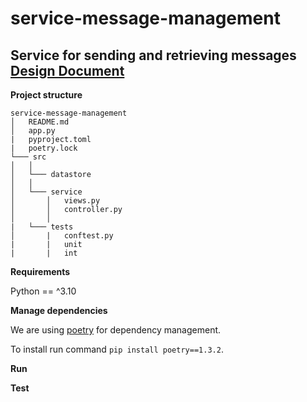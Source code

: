 # service-message-management
Service for sending and retrieving messages 
**[Design Document](https://www.notion.so/Design-Document-service-message-management-99fadbd5af8042acb54d8222759c0ed9)**
---

**Project structure**
```
service-message-management
│   README.md
│   app.py
|   pyproject.toml
|   poetry.lock
└─── src
│   │
│   └─── datastore
│   │
│   └─── service
│       │   views.py
│       │   controller.py
│       │
|   └─── tests
│       |   conftest.py
|       |   unit
|       |   int
```

**Requirements**

Python == ^3.10

**Manage dependencies**

We are using [poetry](https://python-poetry.org/) for dependency management.

To install run command `pip install poetry==1.3.2`.


**Run**


**Test**
